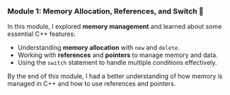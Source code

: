 ### **Module 1: Memory Allocation, References, and Switch 🧠**
In this module, I explored **memory management** and learned about some essential C++ features:
- Understanding **memory allocation** with `new` and `delete`.
- Working with **references** and **pointers** to manage memory and data.
- Using the `switch` statement to handle multiple conditions effectively.

By the end of this module, I had a better understanding of how memory is managed in C++ and how to use references and pointers.
